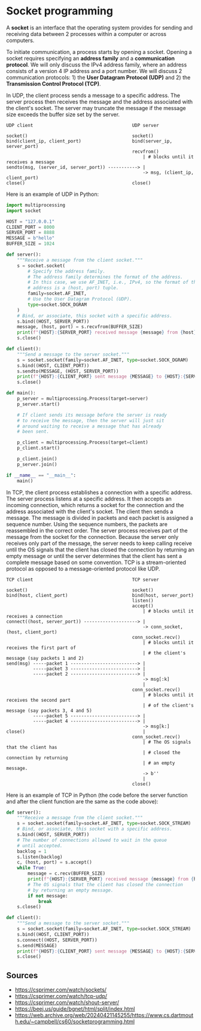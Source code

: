 # Socket programming

A **socket** is an interface that the operating system provides for sending and receiving data between 2 processes within a computer or across computers.

To initiate communication, a process starts by opening a socket. Opening a socket requires specifying an **address family** and a **communication protocol**. We will only discuss the IPv4 address family, where an address consists of a version 4 IP address and a port number. We will discuss 2 communication protocols: 1) the **User Datagram Protocol (UDP)** and 2) the **Transmission Control Protocol (TCP)**.

In UDP, the client process sends a message to a specific address. The server process then receives the message and the address associated with the client's socket. The server may truncate the message if the message size exceeds the buffer size set by the server.

```
UDP client                                     UDP server

socket()                                       socket()
bind(client_ip, client_port)                   bind(server_ip, server_port)
                                               recvfrom()   
                                                   | # blocks until it receives a message
sendto(msg, (server_id, server_port)) -----------> |
                                                   -> msg, (client_ip, client_port)
close()                                        close()
```

Here is an example of UDP in Python:

```python
import multiprocessing
import socket

HOST = "127.0.0.1"
CLIENT_PORT = 8000
SERVER_PORT = 8888
MESSAGE = b"hello"
BUFFER_SIZE = 1024

def server():
	"""Receive a message from the client socket."""
	s = socket.socket(
		# Specify the address family.
		# The address family determines the format of the address.
		# In this case, we use AF_INET, i.e., IPv4, so the format of the
		# address is a (host, port) tuple.
		family=socket.AF_INET,
		# Use the User Datagram Protocol (UDP).
		type=socket.SOCK_DGRAM
	)
	# Bind, or associate, this socket with a specific address.
	s.bind((HOST, SERVER_PORT))
	message, (host, port) = s.recvfrom(BUFFER_SIZE)
	print(f"{HOST}:{SERVER_PORT} received message {message} from {host}:{port}")
	s.close()

def client():
	"""Send a message to the server socket."""
	s = socket.socket(family=socket.AF_INET, type=socket.SOCK_DGRAM)
	s.bind((HOST, CLIENT_PORT))
	s.sendto(MESSAGE, (HOST, SERVER_PORT))
	print(f"{HOST}:{CLIENT_PORT} sent message {MESSAGE} to {HOST}:{SERVER_PORT}")
	s.close()

def main():
	p_server = multiprocessing.Process(target=server)
	p_server.start()

	# If client sends its message before the server is ready
	# to receive the message, then the server will just sit
	# around waiting to receive a message that has already
	# been sent.

	p_client = multiprocessing.Process(target=client)
	p_client.start()

	p_client.join()
	p_server.join()

if __name__ == "__main__":
	main()
```

In TCP, the client process establishes a connection with a specific address. The server process listens at a specific address. It then accepts an incoming connection, which returns a socket for the connection and the address associated with the client's socket. The client then sends a message. The message is divided in packets and each packet is assigned a sequence number. Using the sequence numbers, the packets are reassembled in the correct order. The server process receives part of the message from the socket for the connection. Because the server only receives only part of the message, the server needs to keep calling receive until the OS signals that the client has closed the connection by returning an empty message or until the server determines that the client has sent a complete message based on some convention. TCP is a stream-oriented protocol as opposed to a message-oriented protocol like UDP.

```
TCP client                                     TCP server

socket()                                       socket()
bind(host, client_port)                        bind(host, server_port)
                                               listen()   
                                               accept()
                                                   | # blocks until it receives a connection
connect((host, server_port)) --------------------> |
                                                   -> conn_socket, (host, client_port)
                                               conn_socket.recv()
                                                   | # blocks until it receives the first part of
                                                   | # the client's message (say packets 1 and 2)
send(msg) -----packet 1 -------------------------> |
          -----packet 3 -------------------------> |
          -----packet 2 -------------------------> |
                                                   -> msg[:k]
                                                   |
                                               conn_socket.recv()
                                                   | # blocks until it receives the second part
                                                   | # of the client's message (say packets 3, 4 and 5)
          -----packet 5 -------------------------> |
          -----packet 4 -------------------------> |
                                                   -> msg[k:]
close()                                            |
                                               conn_socket.recv()
                                                   | # The OS signals that the client has
                                                   | # closed the connection by returning
                                                   | # an empty message.
                                                   -> b''
                                                   |
                                               close()
```

Here is an example of TCP in Python (the code before the server function and after the client function are the same as the code above):

```python
def server():
	"""Receive a message from the client socket."""
	s = socket.socket(family=socket.AF_INET, type=socket.SOCK_STREAM)
	# Bind, or associate, this socket with a specific address.
	s.bind((HOST, SERVER_PORT))
	# The number of connections allowed to wait in the queue
	# until accepted.
	backlog = 1
	s.listen(backlog)
	c, (host, port) = s.accept()
	while True:
		message = c.recv(BUFFER_SIZE)
		print(f"{HOST}:{SERVER_PORT} received message {message} from {host}:{port}")
		# The OS signals that the client has closed the connection
		# by returning an empty message.
		if not message:
			break
	s.close()

def client():
	"""Send a message to the server socket."""
	s = socket.socket(family=socket.AF_INET, type=socket.SOCK_STREAM)
	s.bind((HOST, CLIENT_PORT))
	s.connect((HOST, SERVER_PORT))
	s.send(MESSAGE)
	print(f"{HOST}:{CLIENT_PORT} sent message {MESSAGE} to {HOST}:{SERVER_PORT}")
	s.close()
```

## Sources

* https://csprimer.com/watch/sockets/
* https://csprimer.com/watch/tcp-udp/
* https://csprimer.com/watch/shout-server/
* https://beej.us/guide/bgnet/html/split/index.html
* https://web.archive.org/web/20240421145255/https://www.cs.dartmouth.edu/~campbell/cs60/socketprogramming.html